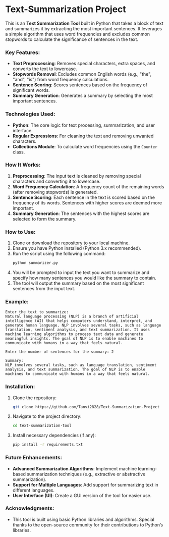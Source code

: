 # Text-Summarization Project
This is an **Text Summarization Tool** built in Python that takes a block of text and summarizes it by extracting the most important sentences. It leverages a simple algorithm that uses word frequencies and excludes common stopwords to calculate the significance of sentences in the text. 

### Key Features:
- **Text Preprocessing**: Removes special characters, extra spaces, and converts the text to lowercase.
- **Stopwords Removal**: Excludes common English words (e.g., "the", "and", "is") from word frequency calculations.
- **Sentence Scoring**: Scores sentences based on the frequency of significant words.
- **Summary Generation**: Generates a summary by selecting the most important sentences.

### Technologies Used:
- **Python**: The core logic for text processing, summarization, and user interface.
- **Regular Expressions**: For cleaning the text and removing unwanted characters.
- **Collections Module**: To calculate word frequencies using the `Counter` class.

### How It Works:
1. **Preprocessing**: The input text is cleaned by removing special characters and converting it to lowercase.
2. **Word Frequency Calculation**: A frequency count of the remaining words (after removing stopwords) is generated.
3. **Sentence Scoring**: Each sentence in the text is scored based on the frequency of its words. Sentences with higher scores are deemed more important.
4. **Summary Generation**: The sentences with the highest scores are selected to form the summary.

### How to Use:
1. Clone or download the repository to your local machine.
2. Ensure you have Python installed (Python 3.x recommended).
3. Run the script using the following command:
    ```bash
    python summarizer.py
    ```
4. You will be prompted to input the text you want to summarize and specify how many sentences you would like the summary to contain.
5. The tool will output the summary based on the most significant sentences from the input text.

### Example:
```plaintext
Enter the text to summarize:
Natural language processing (NLP) is a branch of artificial intelligence (AI) that helps computers understand, interpret, and generate human language. NLP involves several tasks, such as language translation, sentiment analysis, and text summarization. It uses machine learning algorithms to process text data and generate meaningful insights. The goal of NLP is to enable machines to communicate with humans in a way that feels natural.

Enter the number of sentences for the summary: 2

Summary:
NLP involves several tasks, such as language translation, sentiment analysis, and text summarization. The goal of NLP is to enable machines to communicate with humans in a way that feels natural.
```

### Installation:
1. Clone the repository:
    ```bash
    git clone https://github.com/Tanvi2828/Text-Summarization-Project
    ```
2. Navigate to the project directory:
    ```bash
    cd text-summarization-tool
    ```
3. Install necessary dependencies (if any):
    ```bash
    pip install -r requirements.txt
    ```

### Future Enhancements:
- **Advanced Summarization Algorithms**: Implement machine learning-based summarization techniques (e.g., extractive or abstractive summarization).
- **Support for Multiple Languages**: Add support for summarizing text in different languages.
- **User Interface (UI)**: Create a GUI version of the tool for easier use.

### Acknowledgments:
- This tool is built using basic Python libraries and algorithms. Special thanks to the open-source community for their contributions to Python’s libraries.


